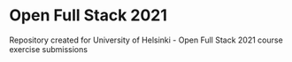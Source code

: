 # Open Full Stack 2021
Repository created for University of Helsinki - Open Full Stack 2021 course exercise submissions
